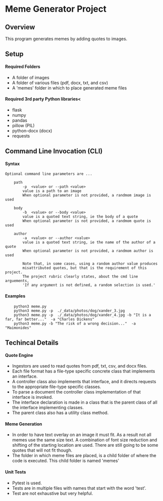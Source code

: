 # Meme Generator Project

## Overview 

This program generates memes by adding quotes to images.

## Setup 

#### Required Folders  
- A folder of images 
- A folder of various files (pdf, docx, txt, and csv) 
- A 'memes' folder in which to place generated meme files

#### Required 3rd party Python libraries<
 
- flask
- numpy
- pandas
- pillow (PIL)
- python-docx (docx)
- requests

## Command Line Invocation (CLI)

#### Syntax

    Optional command line parameters are ...

        path
            -p  <value> or --path <value>  
            value is a path to an image     
            When optional parameter is not provided, a randmom image is used

        body
            -b  <value> or --body <value>  
            value is a quoted text string, ie the body of a quote 
            When optional parameter is not provided, a randmom quote is used 

        author
            -a  <value> or --author <value>  
            value is a quoted text string, ie the name of the author of a quote
            When optional parameter is not provided, a randmom author is used  

            Note that, in some cases, using a random author value produces 
            misattributed quotes, but that is the requirement of this project.  
            The project rubric clearly states, about the cmd line arguements,  
            'If any argument is not defined, a random selection is used.'

#### Examples

        python3 meme.py 
        python3 meme.py -p  ./_data/photos/dog/xander_3.jpg 
        python3 meme.py -p  ./_data/photos/dog/xander_4.jpg -b "It is a far, far better..."  -a "Charles Dickens"
        python3 meme.py -b "The risk of a wrong decision..."  -a "Maimonides"

## Techincal Details 

#### Quote Engine

- Ingestors are used to read quotes from pdf, txt, csv, and docx files.
- Each file format has a file-type specific concrete class that implements an interface.
- A controller class also implements that interface, and it directs requests to the appropriate file-type specific classes.
- To parse a document the controller class implementation of that interface is invoked.
- The interface declaration is made in a class that is the parent class of all the interface implementing classes.  
- The parent class also has a utility class method.

#### Meme Generation

- In order to have text overlay on an image it must fit.  As a result not all memes use the same size text.  A combination of font size reduction and shifting of the starting location are used.  There are still going to be some quotes that will not fit though.
- The folder in which meme files are placed, is a child folder of where the code is executed.   This child folder is named 'memes'

#### Unit Tests
- Pytest is used.
- Tests are in multiple files with names that start with the word 'test'. 
- Test are not exhaustive but very helpful. 
  